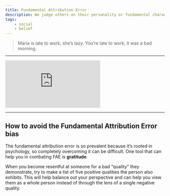 ```yaml
---
title: Fundamental Attribution Error
description: We judge others on their personality or fundamental character, but we judge ourselves on the situation.
tags: 
    - social
    - belief
---
```


> Maria is late to work, she’s lazy. You’re late to work, it was a bad morning.

---

<iframe class="w-full aspect-video" src="https://www.youtube.com/embed/Y8IcYSrcaaA" title="YouTube video player" frameborder="0" allow="accelerometer; autoplay; clipboard-write; encrypted-media; gyroscope; picture-in-picture" allowfullscreen></iframe>

---

## How to avoid the Fundamental Attribution Error bias

The fundamental attribution error is so prevalent because it’s rooted in psychology, so completely overcoming it can be difficult. One tool that can help you in combating FAE is **gratitude**. 

When you become resentful at someone for a bad “quality” they demonstrate, try to make a list of five positive qualities the person also exhibits. This will help balance out your perspective and can help you view them as a whole person instead of through the lens of a single negative quality.